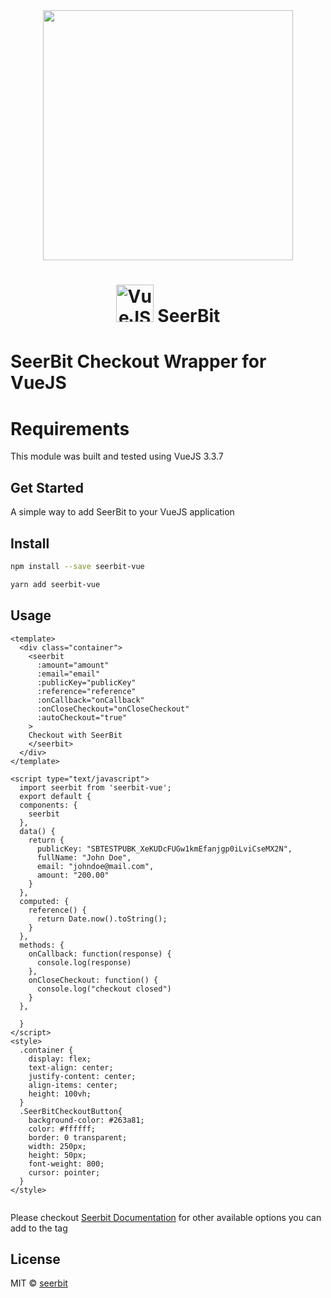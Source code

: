 <div align="center">
 <img width="400" align="top" src="https://assets.seerbitapi.com/images/seerbit_logo_type.png">
</div>

<h1 align="center">
  <img width="60" align="bottom" src="https://vuejs.org/images/logo.png" alt="VueJS">
   SeerBit
</h1>

# SeerBit Checkout Wrapper for VueJS

# Requirements
This module was built and tested using VueJS 3.3.7

## Get Started

A simple way to add SeerBit to your VueJS application

## Install

```bash
npm install --save seerbit-vue
```

```bash
yarn add seerbit-vue
```

## Usage

```vue
<template>
  <div class="container">
    <seerbit
      :amount="amount"
      :email="email"
      :publicKey="publicKey"
      :reference="reference"
      :onCallback="onCallback"
      :onCloseCheckout="onCloseCheckout"
      :autoCheckout="true"
    >
    Checkout with SeerBit
    </seerbit>
  </div>
</template>

<script type="text/javascript">
  import seerbit from 'seerbit-vue';
  export default {
  components: {
    seerbit
  },
  data() {
    return {
      publicKey: "SBTESTPUBK_XeKUDcFUGw1kmEfanjgp0iLviCseMX2N",
      fullName: "John Doe",
      email: "johndoe@mail.com",
      amount: "200.00"
    }
  },
  computed: {
    reference() {
      return Date.now().toString();
    }
  },
  methods: {
    onCallback: function(response) {
      console.log(response)
    },
    onCloseCheckout: function() {
      console.log("checkout closed")
    }
  },

  }
</script>
<style>
  .container {
    display: flex;
    text-align: center;
    justify-content: center;
    align-items: center;
    height: 100vh;
  }
  .SeerBitCheckoutButton{
    background-color: #263a81;
    color: #ffffff;
    border: 0 transparent;
    width: 250px;
    height: 50px;
    font-weight: 800;
    cursor: pointer;
  }
</style>


```

Please checkout <a href='https://doc.seerbit.com'>Seerbit Documentation</a> for other available options you can add to the tag

## License

MIT © [seerbit](https://github.com/seerbit)
